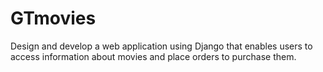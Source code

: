 # GTmovies
Design and develop a web application using Django that enables users to access information about movies and place orders to purchase them.
